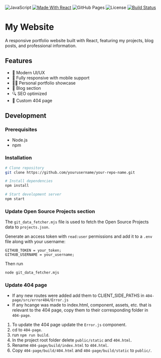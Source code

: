 ![JavaScript](https://img.shields.io/badge/-JavaScript-F7DF1E?style=for-the-badge&logo=javascript&logoColor=black)
[![Made With React](https://img.shields.io/badge/React-20232A?style=for-the-badge&logo=react&logoColor=61DAFB)](https://react.dev/)
![GitHub Pages](https://img.shields.io/badge/GitHub%20Pages-222222?style=for-the-badge&logo=github&logoColor=white)
![License](https://img.shields.io/:license-mit-blue.svg?style=for-the-badge)
[![Build Status](https://github.com/yourusername/your-repo-name/workflows/Build/badge.svg)](https://github.com/yourusername/your-repo-name/actions)

# My Website

A responsive portfolio website built with React, featuring my projects, blog posts, and professional information.

## Features

- 🎨 Modern UI/UX
- 📱 Fully responsive with mobile support
- 👨‍💻 Personal portfolio showcase
- 📝 Blog section
- 🔍 SEO optimized
- 🔀 Custom 404 page

## Development

### Prerequisites

- Node.js
- npm

### Installation

```bash
# Clone repository
git clone https://github.com/yourusername/your-repo-name.git

# Install dependencies
npm install

# Start development server
npm start
```

### Update Open Source Projects section

The `git_data_fetcher.mjs` file is used to fetch the Open Source Projects data to `projects.json`.

Generate an access token with `read:user` permissions and add it to a `.env` file along with your username:

```
GITHUB_TOKEN = your_token;
GITHUB_USERNAME = your_username;
```

Then run

```bash
node git_data_fetcher.mjs
```

### Update 404 page

- If any new routes were added add them to CLIENT_SIDE_PATHS in `404-page/src/error404/Error.js`
- If any hcange was made to index.html, component, assets, etc. that is relevant to the 404 page, copy them to their corresponding folder in `404-page`.

1. To update the 404 page update the `Error.js` component.
2. cd to `404-page`.
3. run `npm run build`.
4. In the project root folder delete `public/static` and `404.html`.
5. Rename `404-page/build/index.html` to `404.html`.
6. Copy `404-page/build/404.html` and `404-page/build/static` to `public/`.
